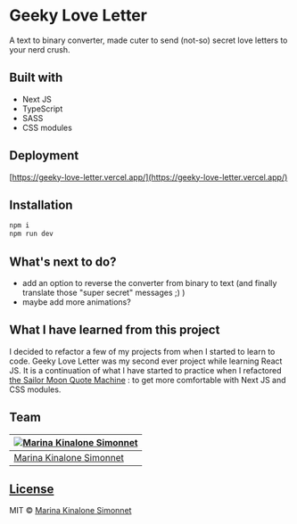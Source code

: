 # Geeky Love Letter
A text to binary converter, made cuter to send (not-so) secret love letters to your nerd crush.

## Built with 

- Next JS
- TypeScript
- SASS
- CSS modules


## Deployment
[https://geeky-love-letter.vercel.app/](https://geeky-love-letter.vercel.app/)

## Installation

```bash
npm i
npm run dev
```
## What's next to do?
- add an option to reverse the converter from binary to text (and finally translate those "super secret" messages ;) )
- maybe add more animations?
## What I have learned from this project
I decided to refactor a few of my projects from when I started to learn to code. Geeky Love Letter was my second ever project while learning React JS. It is a continuation of what I have started to practice when I refactored [the Sailor Moon Quote Machine](https://sailor-moon-quote-machine.vercel.app/) : to get more comfortable with Next JS and CSS modules.

## Team

[![Marina Kinalone Simonnet](https://avatars.githubusercontent.com/u/63544936?v=3&s=144)](https://github.com/marinakinalone) |
---|
[Marina Kinalone Simonnet](https://github.com/marinakinalone) |

## [License](https://github.com/marinakinalone/geeky-love-letter/blob/main/LICENSE.txt)

MIT © [Marina Kinalone Simonnet](https://github.com/marinakinalone)

